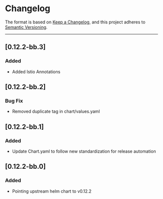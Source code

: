 # Changelog

The format is based on [Keep a Changelog](https://keepachangelog.com/en/1.0.0/), and this project adheres to [Semantic Versioning](https://semver.org/spec/v2.0.0.html).

---
## [0.12.2-bb.3]
### Added
- Added Istio Annotations

## [0.12.2-bb.2]
### Bug Fix
- Removed duplicate tag in chart/values.yaml

## [0.12.2-bb.1]
### Added
- Update Chart.yaml to follow new standardization for release automation

## [0.12.2-bb.0]
### Added
- Pointing upstream helm chart to v0.12.2
